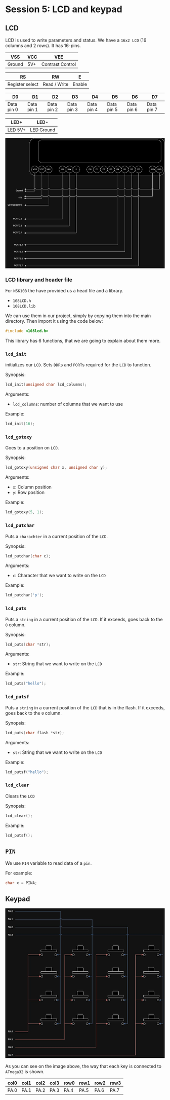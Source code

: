 # Session 5: LCD and keypad

## LCD

LCD is used to write parameters and status.
We have a `16x2 LCD` (16 columns and 2 rows).
It has 16-pins.

| VSS    | VCC | VEE              |
| ------ | --- | ---------------- |
| Ground | 5V+ | Contrast Control |


| RS              | RW           | E      |
| --------------- | ------------ | ------ |
| Register select | Read / Write | Enable |


| D0         | D1         | D2         | D3         | D4         | D5         | D6         | D7         |
| ---------- | ---------- | ---------- | ---------- | ---------- | ---------- | ---------- | ---------- |
| Data pin 0 | Data pin 1 | Data pin 2 | Data pin 3 | Data pin 4 | Data pin 5 | Data pin 6 | Data pin 7 |


| LED+    | LED-       |
| ------- | ---------- |
| LED 5V+ | LED Ground |

![LCD108 ATmega32](figures/lcd108_atmega32.jpg)

### LCD library and header file

For `NSK108` the have provided us a head file and a library.

* `108LCD.h`
* `108LCD.lib`

We can use them in our project, simply by copying them into
the main directory.
Then import it using the code below:

```c
#include <108lcd.h>
```

This library has 6 functions, that we are going to explain about them more.

### `lcd_init`

initializes our `LCD`.
Sets `DDR`s and `PORT`s required for the `LCD` to function.

Synopsis:

```c
lcd_init(unsigned char lcd_columns);
```

Arguments:

* `lcd_columns`: number of columns that we want to use

Example:

```c
lcd_init(16);
```

### `lcd_gotoxy`

Goes to a position on `LCD`.

Synopsis:

```c
lcd_gotoxy(unsigned char x, unsigned char y);
```

Arguments:

* `x`: Column position
* `y`: Row position

Example:

```c
lcd_gotoxy(5, 1);
```

### `lcd_putchar`

Puts a `charachter` in a current position of the `LCD`.

Synopsis:

```c
lcd_putchar(char c);
```

Arguments:

* `c`: Character that we want to write on the `LCD` 

Example:

```c
lcd_putchar('p');
```

### `lcd_puts`

Puts a `string` in a current position of the `LCD`.
If it exceeds, goes back to the `0` column.

Synopsis:

```c
lcd_puts(char *str);
```

Arguments:

* `str`: String that we want to write on the `LCD` 

Example:

```c
lcd_puts("hello");
```

### `lcd_putsf`


Puts a `string` in a current position of the `LCD` that is in the flash.
If it exceeds, goes back to the `0` column.

Synopsis:

```c
lcd_puts(char flash *str);
```

Arguments:

* `str`: String that we want to write on the `LCD` 

Example:

```c
lcd_putsf("hello");
```

### `lcd_clear`


Clears the `LCD`

Synopsis:

```c
lcd_clear();
```

Example:

```c
lcd_putsf();
```

## `PIN`

We use `PIN` variable to read data of a `pin`.

For example:

```c
char x = PINA;
```

## Keypad

![Keypad nsk108](figures/keypad_nsk108.jpg)

As you can see on the image above, the way that
each key is connected to `ATmega32` is shown.

| col0 | col1 | col2 | col3 | row0 | row1 | row2 | row3 |
| ---- | ---- | ---- | ---- | ---- | ---- | ---- | ---- |
| PA.0 | PA.1 | PA.2 | PA.3 | PA.4 | PA.5 | PA.6 | PA.7 |
